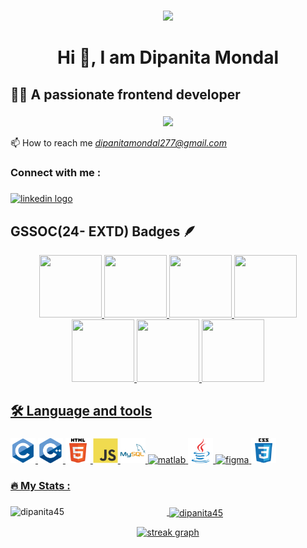 <h4 align="left"></h4>

###

<div align="center">
  <img height="200" src="https://img.freepik.com/free-vector/cute-girl-hacker-operating-laptop-cartoon-vector-icon-illustration-people-technology-isolated-flat_138676-9487.jpg"  />
</div>

###

<h1 align="center">Hi 👋, I am Dipanita Mondal</h1>

###

<h2 align="left">👩‍💻  A passionate frontend developer</h2>

###

<div align="center">
  <img src="https://visitor-badge.laobi.icu/badge?page_id=Dipanita45.Dipanita45&left_color=lightslategray&right_color=blue&left_text=Profile%20views"  />
</div>


 📫 How to reach me *dipanitamondal277@gmail.com*

###

<h3 align="left">Connect with me :</h3>

###

<div align="left">
  <a href="https://www.linkedin.com/in/dipanita-mondal-6a9257306?utm_source=share&utm_campaign=share_via&utm_content=profile&utm_medium=android_app" target="_blank">
    <img src="https://raw.githubusercontent.com/maurodesouza/profile-readme-generator/master/src/assets/icons/social/linkedin/default.svg" width="52" height="40" alt="linkedin logo"  />
  </a>
</div>


###

## GSSOC(24- EXTD) Badges 🪶
<div style='display:flex; align-items:center; gap: 10px;' align='center'><a href="https://gssoc.girlscript.tech/leaderboard">
<img src="https://raw.githubusercontent.com/GSSoC24/Postman-Challenge/main/docs/assets/Postman%20White.png" width="100px" height="100px" />
  <img src="https://raw.githubusercontent.com/GSSoC24/Postman-Challenge/main/docs/assets/1.png" width="100px" height="100px" />
  <img src="https://raw.githubusercontent.com/GSSoC24/Postman-Challenge/main/docs/assets/2.png" width="100px" height="100px" />
  <img src="https://raw.githubusercontent.com/GSSoC24/Postman-Challenge/main/docs/assets/3.png" width="100px" height="100px" />
  <img src="https://raw.githubusercontent.com/GSSoC24/Postman-Challenge/main/docs/assets/4.png" width="100px" height="100px" />
  <img src="https://raw.githubusercontent.com/GSSoC24/Postman-Challenge/main/docs/assets/5.png" width="100px" height="100px" />
  <img src="https://raw.githubusercontent.com/GSSoC24/Hack-Web3Conf/refs/heads/main/assets/Hack-Web3Conf%202024%20Badge%20(2).png" width="100px" height="100px" />
</div>

### 
<h2 align="left">🛠 Language and tools</h2>

###

<div align="left">
  <a href="https://www.cprogramming.com/" target="_blank" rel="noreferrer"> <img src="https://raw.githubusercontent.com/devicons/devicon/master/icons/c/c-original.svg" alt="c" width="40" height="40"/> </a>
  <a href="https://www.w3schools.com/cpp/" target="_blank" rel="noreferrer"> <img src="https://raw.githubusercontent.com/devicons/devicon/master/icons/cplusplus/cplusplus-original.svg" alt="cplusplus" width="40" height="40"/>
  <a href="https://www.w3.org/html/" target="_blank" rel="noreferrer"> <img src="https://raw.githubusercontent.com/devicons/devicon/master/icons/html5/html5-original-wordmark.svg" alt="html5" width="40" height="40"/> 
    <a href="https://developer.mozilla.org/en-US/docs/Web/JavaScript" target="_blank" rel="noreferrer"> <img src="https://raw.githubusercontent.com/devicons/devicon/master/icons/javascript/javascript-original.svg" alt="javascript" width="40" height="40"/> </a>
  <a href="https://www.mysql.com/" target="_blank" rel="noreferrer"> <img src="https://raw.githubusercontent.com/devicons/devicon/master/icons/mysql/mysql-original-wordmark.svg" alt="mysql" width="40" height="40"/> </a> 
  <a href="https://www.mathworks.com/" target="_blank" rel="noreferrer"> <img src="https://upload.wikimedia.org/wikipedia/commons/2/21/Matlab_Logo.png" alt="matlab" width="40" height="40"/> </a>
  <a href="https://www.java.com" target="_blank" rel="noreferrer"> <img src="https://raw.githubusercontent.com/devicons/devicon/master/icons/java/java-original.svg" alt="java" width="40" height="40"/> </a> 
  <a href="https://www.figma.com/" target="_blank" rel="noreferrer"> <img src="https://www.vectorlogo.zone/logos/figma/figma-icon.svg" alt="figma" width="40" height="40"/>
  </a> <a href="https://www.w3schools.com/css/" target="_blank" rel="noreferrer"> <img src="https://raw.githubusercontent.com/devicons/devicon/master/icons/css3/css3-original-wordmark.svg" alt="css3" width="40" height="40"/>
</div>

###


###
<h3 align="left">🔥   My Stats :</h3>

###

<div align="center">
  <p><img align="left" src="https://github-readme-stats.vercel.app/api/top-langs?username=dipanita45&show_icons=true&locale=en&layout=compact" alt="dipanita45" /></p>

<p>&nbsp;<img align="center" src="https://github-readme-stats.vercel.app/api?username=dipanita45&show_icons=true&locale=en" alt="dipanita45" /></p>

<div align="center">

  <img src="https://streak-stats.demolab.com?user=Dipanita45&locale=en&mode=daily&theme=dark&hide_border=false&border_radius=5&order=3" height="220" alt="streak graph"  />

</div>



 <div align="center">

  

</div>

</div>

###

<p align="left"></p>
